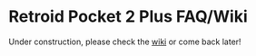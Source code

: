 # Retroid Pocket 2 Plus FAQ/Wiki
Under construction, please check the [wiki](https://github.com/Jetup13/Retroid-Pocket-2-Plus-Wiki/wiki) or come back later!
